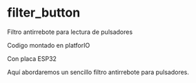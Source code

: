 # filter_button
Filtro antirrebote para lectura de pulsadores

Codigo montado en platforIO

Con placa ESP32

Aquí abordaremos un sencillo filtro antirrebote para pulsadores.
